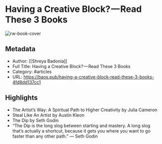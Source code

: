 # Having a Creative Block? — Read These 3 Books

![rw-book-cover](https://readwise-assets.s3.amazonaws.com/static/images/article1.be68295a7e40.png)

## Metadata
- Author: [[Shreya Badonia]]
- Full Title: Having a Creative Block? — Read These 3 Books
- Category: #articles
- URL: https://baos.pub/having-a-creative-block-read-these-3-books-4fd8dd137cc1

## Highlights
- The Artist’s Way: A Spiritual Path to Higher Creativity by Julia Cameron
- Steal Like An Artist by Austin Kleon
- The Dip by Seth Godin
- “The Dip is the long slog between starting and mastery. A long slog that’s actually a shortcut, because it gets you where you want to go faster than any other path.” — Seth Godin
